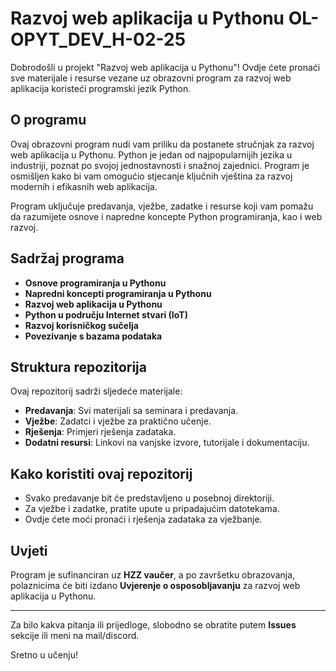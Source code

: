 # Razvoj web aplikacija u Pythonu OL-OPYT_DEV_H-02-25

Dobrodošli u projekt "Razvoj web aplikacija u Pythonu"! Ovdje ćete pronaći sve materijale i resurse vezane uz obrazovni program za razvoj web aplikacija koristeći programski jezik Python.

## O programu

Ovaj obrazovni program nudi vam priliku da postanete stručnjak za razvoj web aplikacija u Pythonu. Python je jedan od najpopularnijih jezika u industriji, poznat po svojoj jednostavnosti i snažnoj zajednici. Program je osmišljen kako bi vam omogućio stjecanje ključnih vještina za razvoj modernih i efikasnih web aplikacija.

Program uključuje predavanja, vježbe, zadatke i resurse koji vam pomažu da razumijete osnove i napredne koncepte Python programiranja, kao i web razvoj.

## Sadržaj programa

- **Osnove programiranja u Pythonu**
- **Napredni koncepti programiranja u Pythonu**
- **Razvoj web aplikacija u Pythonu**
- **Python u području Internet stvari (IoT)**
- **Razvoj korisničkog sučelja**
- **Povezivanje s bazama podataka**

## Struktura repozitorija

Ovaj repozitorij sadrži sljedeće materijale:

- **Predavanja**: Svi materijali sa seminara i predavanja.
- **Vježbe**: Zadatci i vježbe za praktično učenje.
- **Rješenja**: Primjeri rješenja zadataka.
- **Dodatni resursi**: Linkovi na vanjske izvore, tutorijale i dokumentaciju.

## Kako koristiti ovaj repozitorij

- Svako predavanje bit će predstavljeno u posebnoj direktoriji.
- Za vježbe i zadatke, pratite upute u pripadajućim datotekama.
- Ovdje ćete moći pronaći i rješenja zadataka za vježbanje.

## Uvjeti

Program je sufinanciran uz **HZZ vaučer**, a po završetku obrazovanja, polaznicima će biti izdano **Uvjerenje o osposobljavanju** za razvoj web aplikacija u Pythonu.

---

Za bilo kakva pitanja ili prijedloge, slobodno se obratite putem **Issues** sekcije ili meni na mail/discord.

Sretno u učenju!

